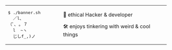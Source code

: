 <table>
<tr>
<td>
<pre>
$ ./banner.sh
  ／l、             
（ﾟ､ ｡ ７           
  l  ~ヽ            
  じしf_,)ノ         
</pre>
</td>
<td>
<p>🔐 ethical Hacker & developer</p>
<p>🛠️ enjoys tinkering with weird & cool things</p>
</td>
</tr>
</table>
